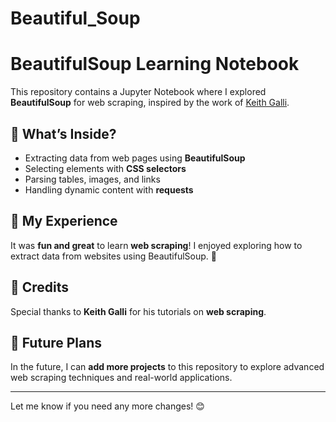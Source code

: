 # Beautiful_Soup
# BeautifulSoup Learning Notebook  

This repository contains a Jupyter Notebook where I explored **BeautifulSoup** for web scraping, inspired by the work of [Keith Galli](https://github.com/KeithGalli).  

## 📌 What’s Inside?  
- Extracting data from web pages using **BeautifulSoup**  
- Selecting elements with **CSS selectors**  
- Parsing tables, images, and links  
- Handling dynamic content with **requests**  

## 🎉 My Experience  
It was **fun and great** to learn **web scraping**! I enjoyed exploring how to extract data from websites using BeautifulSoup. 🚀  

## 📢 Credits  
Special thanks to **Keith Galli** for his tutorials on **web scraping**.  

## 🚀 Future Plans  
In the future, I can **add more projects** to this repository to explore advanced web scraping techniques and real-world applications.  

---

Let me know if you need any more changes! 😊
